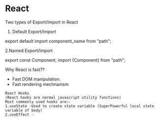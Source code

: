 # React
Two types of Export/Import in React

1. Default Export/Import

export default <name of component>
import component_name from "path";

2.Named Export/Import

export const Component;
import {Component} from "path";

Why React is fast??
- Fast DOM manipulation.
- Fast rendering mechnanism

```
React Hooks 
(React hooks are normal javascript utility functions)
Most commonly used hooks are:-
1.useState -Used to create state variable (SuperPowerful local state variable of body)
2.useEffect - 